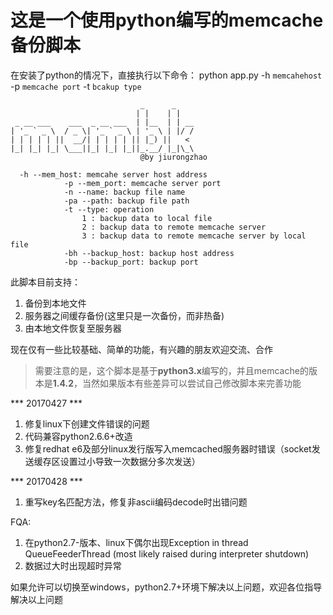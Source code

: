 # 这是一个使用python编写的memcache备份脚本

在安装了python的情况下，直接执行以下命令：
python app.py -h ```memcahehost``` -p ```memcache port``` -t ```bcakup type```
```
                             _      _    
                            | |    | |   
 _ __ ___    ___  _ __ ___  | |__  | | __
| '_ ` _ \  / _ \| '_ ` _ \ | '_ \ | |/ /
| | | | | ||  __/| | | | | || |_) ||   < 
|_| |_| |_| \___||_| |_| |_||_.__/ |_|\_\
                             @by jiurongzhao            

  -h --mem_host: memcahe server host address
            -p --mem_port: memcache server port 
            -n --name: backup file name
            -pa --path: backup file path
            -t --type: operation 
                1 : backup data to local file
                2 : backup data to remote memcache server
                3 : backup data to remote memcache server by local file
            -bh --backup_host: backup host address
            -bp --backup_port: backup port 
```
此脚本目前支持：
1. 备份到本地文件
2. 服务器之间缓存备份(这里只是一次备份，而非热备)
3. 由本地文件恢复至服务器

现在仅有一些比较基础、简单的功能，有兴趣的朋友欢迎交流、合作



> 需要注意的是，这个脚本是基于**python3.x**编写的，并且memcache的版本是**1.4.2**，当然如果版本有些差异可以尝试自己修改脚本来完善功能

*** 20170427 ***
1. 修复linux下创建文件错误的问题
2. 代码兼容python2.6.6+改造
3. 修复redhat e6及部分linux发行版写入memcached服务器时错误（socket发送缓存区设置过小导致一次数据分多次发送）

*** 20170428 ***
1. 重写key名匹配方法，修复非ascii编码decode时出错问题


FQA:
1. 在python2.7-版本、linux下偶尔出现Exception in thread QueueFeederThread (most likely raised during interpreter shutdown)
2. 数据过大时出现超时异常

如果允许可以切换至windows，python2.7+环境下解决以上问题，欢迎各位指导解决以上问题






